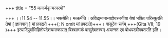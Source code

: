 +++
title = "55 मत्कर्मकृन्मत्परमो"

+++
।।11.54 -- 11.55।। भक्त्येति। मत्कर्मेति। अविद्यमानान्यज्ञेयरमणीया येषां भक्तिः परिस्फुरति तेषां \[ ज्ञानवान् \] मां प्रपद्यते +++(; N omit मां प्रपद्यते)+++। वासुदेवः सर्वम् +++(Gita VII; 19 )+++ इत्यादिपूर्वाभिहितोपदेशचमत्कारात् विश्वात्मकं वासुदेवतत्त्वम् अयत्नत एव बोधपदवीमवतरति इति।  
  
